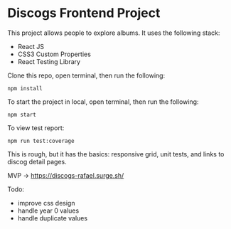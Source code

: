 # Discogs Frontend Project

This project allows people to explore albums. It uses the following stack:

- React JS
- CSS3 Custom Properties
- React Testing Library

Clone this repo, open terminal, then run the following:

```
npm install
```

To start the project in local, open terminal, then run the following:

```
npm start
```

To view test report:

```
npm run test:coverage

```

This is rough, but it has the basics: responsive grid, unit tests, and links to discog detail pages.

MVP -> https://discogs-rafael.surge.sh/

Todo:

- improve css design
- handle year 0 values
- handle duplicate values

